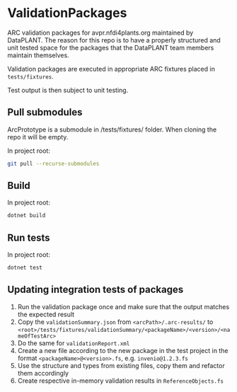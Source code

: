 # ValidationPackages

ARC validation packages for avpr.nfdi4plants.org maintained by DataPLANT. The reason for this repo is to have a properly structured and unit tested space for the packages that the DataPLANT team members maintain themselves.

Validation packages are executed in appropriate ARC fixtures placed in `tests/fixtures`.

Test output is then subject to unit testing.

## Pull submodules

ArcPrototype is a submodule in /tests/fixtures/ folder. When cloning the repo it will be empty.

In project root:

```bash
git pull --recurse-submodules
```

## Build

In project root:

```bash
dotnet build
```

## Run tests

In project root:

```bash
dotnet test
```

## Updating integration tests of packages

1. Run the validation package once and make sure that the output matches the expected result
2. Copy the `validationSummary.json` from `<arcPath>/.arc-results/` to `<root>/tests/fixtures/validationSummary/<packageName>/<version>/<nameOfTestArc>`
3. Do the same for `validationReport.xml`
4. Create a new file according to the new package in the test project in the format `<packageName>@<version>.fs`, e.g. `invenio@1.2.3.fs`
5. Use the structure and types from existing files, copy them and refactor them accordingly
6. Create respective in-memory validation results in `ReferenceObjects.fs`
